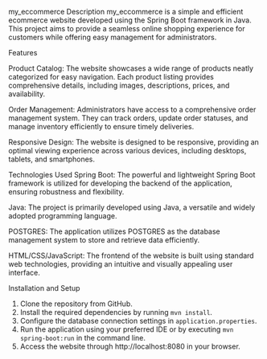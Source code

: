 my_eccommerce
Description
my_eccommerce is a simple and efficient ecommerce website developed using the Spring Boot framework in Java. This project aims to provide a seamless online shopping experience for customers while offering easy management for administrators.

Features


Product Catalog: The website showcases a wide range of products neatly categorized for easy navigation. Each product listing provides comprehensive details, including images, descriptions, prices, and availability.


Order Management: Administrators have access to a comprehensive order management system. They can track orders, update order statuses, and manage inventory efficiently to ensure timely deliveries.

Responsive Design: The website is designed to be responsive, providing an optimal viewing experience across various devices, including desktops, tablets, and smartphones.

Technologies Used
Spring Boot: The powerful and lightweight Spring Boot framework is utilized for developing the backend of the application, ensuring robustness and flexibility.

Java: The project is primarily developed using Java, a versatile and widely adopted programming language.


POSTGRES: The application utilizes POSTGRES as the database management system to store and retrieve data efficiently.

HTML/CSS/JavaScript: The frontend of the website is built using standard web technologies, providing an intuitive and visually appealing user interface.


Installation and Setup
1. Clone the repository from GitHub.
2. Install the required dependencies by running `mvn install`.
3. Configure the database connection settings in `application.properties`.
4. Run the application using your preferred IDE or by executing `mvn spring-boot:run` in the command line.
5. Access the website through http://localhost:8080 in your browser.
